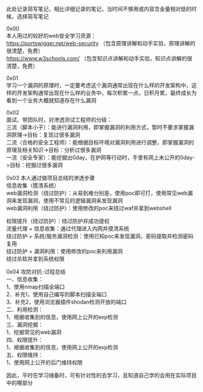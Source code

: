 此处记录简写笔记，相比详细记录的笔记，当时间不够用或内容含金量相对低的时候，选择简写笔记

0x00  
本人用过的较好的web安全学习资源：  
https://portswigger.net/web-security （包含原理讲解和动手实验，原理讲解的很清楚，免费）  
https://www.w3schools.com/ （包含知识点讲解和动手实验，知识点讲解的很清楚，免费）

0x01  
学习一个漏洞的原理时，一定要考虑这个漏洞通常出现在什么样的开发架构中，这样的开发架构通常出现在什么样的业务中，每次积累一点，日积月累，最终成长为看到一个业务大概就知道存在什么漏洞

0x02  
面试、带团队时，对渗透测试工程师的分级：  
三流（脚本小子）：能进行漏洞利用，即掌握漏洞的利用方式，暂时不要求掌握漏洞原理->目标：复现过很多漏洞  
二流（合格的安全工程师）：能根据目标环境对漏洞利用进行调整，即掌握漏洞的原理及相关知识->目标：分析过很多漏洞  
一流（安全专家）：能挖掘出0day，在护网等行动时，手里有网上未公开的0day->目标：挖掘过很多漏洞

0x03 本人通过做项目总结的渗透步骤  
信息收集（摸清系统）  
web漏洞检测（绕过防护）：从易到难分别是，使用poc即可打，使用常见web漏洞来发现漏洞，使用不常见的逻辑漏洞来发现漏洞  
web漏洞利用（绕过防护）：使用修改的poc来绕过waf并拿到webshell  

权限提升（绕过防护）：绕过防护并成功提权  
流量代理 + 信息收集：通过代理进入内网并摸清系统  
绕过防护 + 系统/服务漏洞检测：使用已知poc来发现漏洞，密码提取并检测密码复用  
绕过防护 + 漏洞利用：使用修改的poc来利用漏洞  
绕过杀软并拿到系统权限

0x04 攻防对抗-过程总结  
一、信息收集：  
1、使用nmap扫描全端口  
2、补充1，使用自己编写的脚本扫描全端口  
3、补充2，使用浏览器插件shodan检测开放的端口  
二、利用检测：  
1、根据收集到的信息，使用网上公开的exp检测  
三、漏洞挖掘：  
1、挖掘常见的web漏洞  
四、权限提升：  
1、根据收集到的信息，使用网上公开的exp检测  
五、权限维持：  
1、使用网上公开的后门维持权限

因此，平时在学习储备时，可有针对性的去学习，且知道自己学的会用在实际项目中的哪部分
